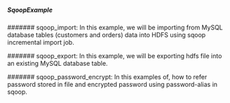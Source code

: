 ##### SqoopExample


####### sqoop_import: In this example, we will be importing from MySQL database tables (customers and orders) data into HDFS using sqoop incremental import job.

####### sqoop_export: In this example, we will be exporting hdfs file into an existing MySQL database table.

####### sqoop_password_encrypt: In this examples of, how to refer password stored in file and encrypted password using password-alias in sqoop.
